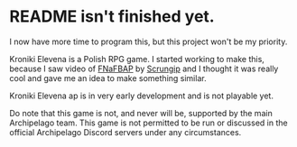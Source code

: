 # README isn't finished yet.
I now have more time to program this, but this project won't be my priority.


Kroniki Elevena is a Polish RPG game.
I started working to make this, because I saw video of [FNaFBAP](https://github.com/Scrungip/FNaFBAP) by [Scrungip](https://github.com/Scrungip) and I thought it was really cool and gave me an idea to make something similar.

Kroniki Elevena ap is in very early development and is not playable yet.

Do note that this game is not, and never will be, supported by the main Archipelago team.
This game is not permitted to be run or discussed in the official Archipelago Discord servers under any circumstances.
